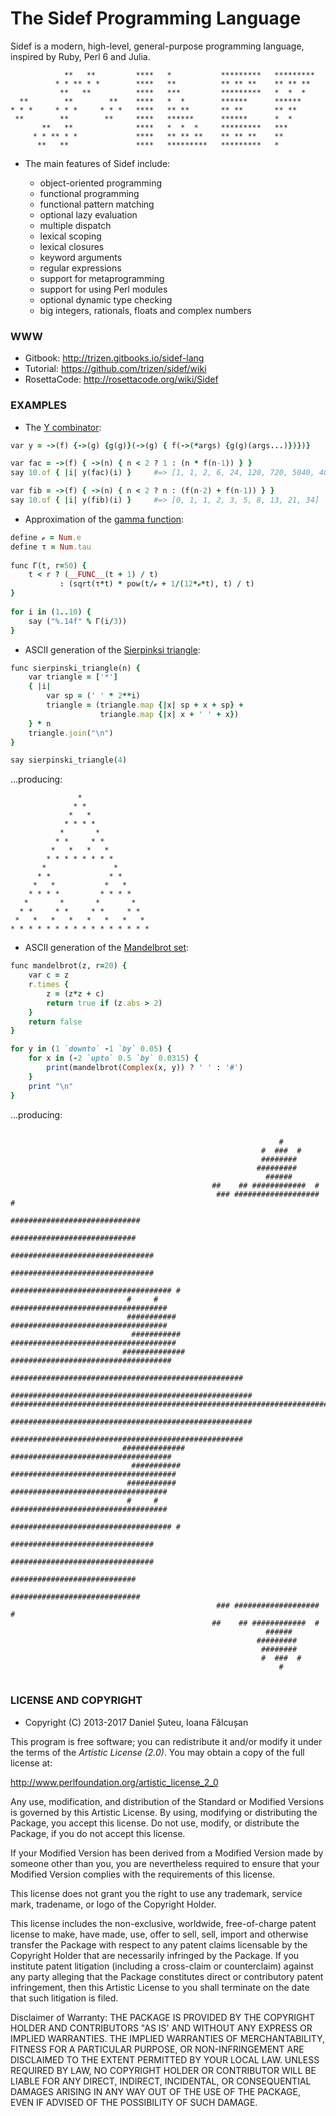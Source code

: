 The Sidef Programming Language
=======

Sidef is a modern, high-level, general-purpose programming language, inspired by Ruby, Perl 6 and Julia.

```
            **   **         ****   *           *********   *********
          * * ** * *        ****   **          ** ** **    ** ** **
           **   **          ****   ***         *********   *  *  *
  **        **        **    ****   *  *        ******      ******
* * *     * * *     * * *   ****   ** **       ** **       ** **
 **        **        **     ****   ******      ******      *  *
       **   **              ****   *  *  *     *********   ***
     * * ** * *             ****   ** ** **    ** ** **    **
      **   **               ****   *********   *********   *
```

* The main features of Sidef include:

    * object-oriented programming
    * functional programming
    * functional pattern matching
    * optional lazy evaluation
    * multiple dispatch
    * lexical scoping
    * lexical closures
    * keyword arguments
    * regular expressions
    * support for metaprogramming
    * support for using Perl modules
    * optional dynamic type checking
    * big integers, rationals, floats and complex numbers

### WWW

* Gitbook: http://trizen.gitbooks.io/sidef-lang
* Tutorial: https://github.com/trizen/sidef/wiki
* RosettaCode: http://rosettacode.org/wiki/Sidef

### EXAMPLES

* The [Y combinator](https://en.wikipedia.org/wiki/Fixed-point_combinator#Fixed_point_combinators_in_lambda_calculus):
```ruby
var y = ->(f) {->(g) {g(g)}(->(g) { f(->(*args) {g(g)(args...)})})}

var fac = ->(f) { ->(n) { n < 2 ? 1 : (n * f(n-1)) } }
say 10.of { |i| y(fac)(i) }     #=> [1, 1, 2, 6, 24, 120, 720, 5040, 40320, 362880]

var fib = ->(f) { ->(n) { n < 2 ? n : (f(n-2) + f(n-1)) } }
say 10.of { |i| y(fib)(i) }     #=> [0, 1, 1, 2, 3, 5, 8, 13, 21, 34]
```

* Approximation of the [gamma function](https://en.wikipedia.org/wiki/Gamma_function):
```ruby
define ℯ = Num.e
define τ = Num.tau
 
func Γ(t, r=50) {
    t < r ? (__FUNC__(t + 1) / t)
           : (sqrt(τ*t) * pow(t/ℯ + 1/(12*ℯ*t), t) / t)
}
 
for i in (1..10) {
    say ("%.14f" % Γ(i/3))
}
```

* ASCII generation of the [Sierpinksi triangle](https://en.wikipedia.org/wiki/Sierpinski_triangle):
```ruby
func sierpinski_triangle(n) {
    var triangle = ['*']
    { |i|
        var sp = (' ' * 2**i)
        triangle = (triangle.map {|x| sp + x + sp} +
                    triangle.map {|x| x + ' ' + x})
    } * n
    triangle.join("\n")
}

say sierpinski_triangle(4)
```
...producing:
```text
               *               
              * *              
             *   *             
            * * * *            
           *       *           
          * *     * *          
         *   *   *   *         
        * * * * * * * *        
       *               *       
      * *             * *      
     *   *           *   *     
    * * * *         * * * *    
   *       *       *       *   
  * *     * *     * *     * *  
 *   *   *   *   *   *   *   * 
* * * * * * * * * * * * * * * *
```

* ASCII generation of the [Mandelbrot set](https://en.wikipedia.org/wiki/Mandelbrot_set):
```ruby
func mandelbrot(z, r=20) {
    var c = z
    r.times {
        z = (z*z + c)
        return true if (z.abs > 2)
    }
    return false
}

for y in (1 `downto` -1 `by` 0.05) {
    for x in (-2 `upto` 0.5 `by` 0.0315) {
        print(mandelbrot(Complex(x, y)) ? ' ' : '#')
    }
    print "\n"
}
```
...producing:
```text
                                                                                
                                                            #                   
                                                        #  ###  #               
                                                        ########                
                                                       #########                
                                                         ######                 
                                             ##    ## ############  #           
                                              ### ###################      #    
                                              #############################     
                                              ############################      
                                          ################################      
                                           ################################     
                                         #################################### # 
                          #     #        ###################################    
                          ###########    ###################################    
                           ###########   #####################################  
                         ############## ####################################    
                        ####################################################    
                     ######################################################     
#########################################################################       
                     ######################################################     
                        ####################################################    
                         ############## ####################################    
                           ###########   #####################################  
                          ###########    ###################################    
                          #     #        ###################################    
                                         #################################### # 
                                           ################################     
                                          ################################      
                                              ############################      
                                              #############################     
                                              ### ###################      #    
                                             ##    ## ############  #           
                                                         ######                 
                                                       #########                
                                                        ########                
                                                        #  ###  #               
                                                            #                   
                                                                                
```


### LICENSE AND COPYRIGHT

* Copyright (C) 2013-2017 Daniel Șuteu, Ioana Fălcușan

This program is free software; you can redistribute it and/or modify it
under the terms of the *Artistic License (2.0)*. You may obtain a copy
of the full license at:

http://www.perlfoundation.org/artistic_license_2_0

Any use, modification, and distribution of the Standard or Modified
Versions is governed by this Artistic License. By using, modifying or
distributing the Package, you accept this license. Do not use, modify,
or distribute the Package, if you do not accept this license.

If your Modified Version has been derived from a Modified Version made
by someone other than you, you are nevertheless required to ensure that
your Modified Version complies with the requirements of this license.

This license does not grant you the right to use any trademark, service
mark, tradename, or logo of the Copyright Holder.

This license includes the non-exclusive, worldwide, free-of-charge
patent license to make, have made, use, offer to sell, sell, import and
otherwise transfer the Package with respect to any patent claims
licensable by the Copyright Holder that are necessarily infringed by the
Package. If you institute patent litigation (including a cross-claim or
counterclaim) against any party alleging that the Package constitutes
direct or contributory patent infringement, then this Artistic License
to you shall terminate on the date that such litigation is filed.

Disclaimer of Warranty: THE PACKAGE IS PROVIDED BY THE COPYRIGHT HOLDER
AND CONTRIBUTORS "AS IS' AND WITHOUT ANY EXPRESS OR IMPLIED WARRANTIES.
THE IMPLIED WARRANTIES OF MERCHANTABILITY, FITNESS FOR A PARTICULAR
PURPOSE, OR NON-INFRINGEMENT ARE DISCLAIMED TO THE EXTENT PERMITTED BY
YOUR LOCAL LAW. UNLESS REQUIRED BY LAW, NO COPYRIGHT HOLDER OR
CONTRIBUTOR WILL BE LIABLE FOR ANY DIRECT, INDIRECT, INCIDENTAL, OR
CONSEQUENTIAL DAMAGES ARISING IN ANY WAY OUT OF THE USE OF THE PACKAGE,
EVEN IF ADVISED OF THE POSSIBILITY OF SUCH DAMAGE.
